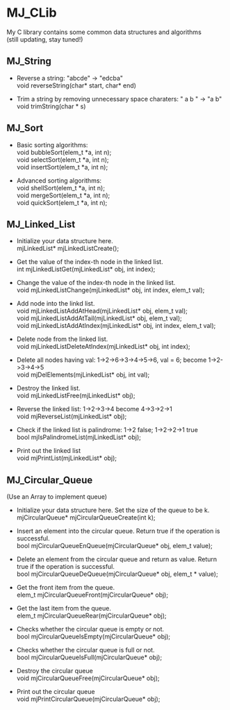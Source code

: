 # MJ_CLib
My C library contains some common data structures and algorithms<br>
(still updating, stay tuned!)<br>

## MJ_String
* Reverse a string: "abcde" -> "edcba" <br>
void reverseString(char* start, char* end) <br>

* Trim a string by removing unnecessary space charaters: "  a  b  " -> "a b" <br>
void trimString(char * s)<br>

## MJ_Sort
* Basic sorting algorithms:<br>
void bubbleSort(elem_t *a, int n);<br>
void selectSort(elem_t *a, int n);<br>
void insertSort(elem_t *a, int n);<br>

* Advanced sorting algorithms:<br>
void shellSort(elem_t *a, int n);<br>
void mergeSort(elem_t *a, int n);<br>
void quickSort(elem_t *a, int n);<br>

## MJ_Linked_List
* Initialize your data structure here.<br>
mjLinkedList* mjLinkedListCreate();<br>

* Get the value of the index-th node in the linked list.<br>
int mjLinkedListGet(mjLinkedList* obj, int index);<br>

* Change the value of the index-th node in the linked list.<br>
void mjLinkedListChange(mjLinkedList* obj, int index, elem_t val);<br>

* Add node into the linkd list.<br>
void mjLinkedListAddAtHead(mjLinkedList* obj, elem_t val);<br>
void mjLinkedListAddAtTail(mjLinkedList* obj, elem_t val);<br>
void mjLinkedListAddAtIndex(mjLinkedList* obj, int index, elem_t val);<br>

* Delete node from the linked list.<br>
void mjLinkedListDeleteAtIndex(mjLinkedList* obj, int index);<br>

* Delete all nodes having val: 1->2->6->3->4->5->6, val = 6; become 1->2->3->4->5 <br>
void mjDelElements(mjLinkedList* obj, int val);<br>

* Destroy the linked list.<br>
void mjLinkedListFree(mjLinkedList* obj);<br>

* Reverse the linked list: 1->2->3->4 become 4->3->2->1<br>
void mjReverseList(mjLinkedList* obj);<br>

* Check if the linked list is palindrome: 1->2 false; 1->2->2->1 true<br>
bool mjIsPalindromeList(mjLinkedList* obj);<br>

* Print out the linked list<br>
void mjPrintList(mjLinkedList* obj);<br>

## MJ_Circular_Queue
(Use an Array to implement queue) <br>
* Initialize your data structure here. Set the size of the queue to be k.<br>
mjCircularQueue* mjCircularQueueCreate(int k);<br>

* Insert an element into the circular queue. Return true if the operation is successful.<br>
bool mjCircularQueueEnQueue(mjCircularQueue* obj, elem_t value);<br>

* Delete an element from the circular queue and return as value. Return true if the operation is successful.<br>
bool mjCircularQueueDeQueue(mjCircularQueue* obj, elem_t * value);<br>

* Get the front item from the queue.<br>
elem_t mjCircularQueueFront(mjCircularQueue* obj);<br>

* Get the last item from the queue.<br>
elem_t mjCircularQueueRear(mjCircularQueue* obj);<br>

* Checks whether the circular queue is empty or not.<br>
bool mjCircularQueueIsEmpty(mjCircularQueue* obj);<br>

* Checks whether the circular queue is full or not.<br>
bool mjCircularQueueIsFull(mjCircularQueue* obj);<br>

* Destroy the circular queue<br>
void mjCircularQueueFree(mjCircularQueue* obj);<br>

* Print out the circular queue<br>
void mjPrintCircularQueue(mjCircularQueue* obj);<br>
